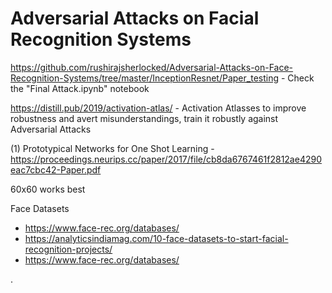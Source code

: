 # Adversarial Attacks on Facial Recognition Systems

https://github.com/rushirajsherlocked/Adversarial-Attacks-on-Face-Recognition-Systems/tree/master/InceptionResnet/Paper_testing - Check the "Final Attack.ipynb" notebook










https://distill.pub/2019/activation-atlas/ - Activation Atlasses to improve robustness and avert misunderstandings, train it robustly against Adversarial Attacks

(1) Prototypical Networks for One Shot Learning - https://proceedings.neurips.cc/paper/2017/file/cb8da6767461f2812ae4290eac7cbc42-Paper.pdf

60x60 works best

Face Datasets 

   - https://www.face-rec.org/databases/
   - https://analyticsindiamag.com/10-face-datasets-to-start-facial-recognition-projects/ 
   - https://www.face-rec.org/databases/

.
